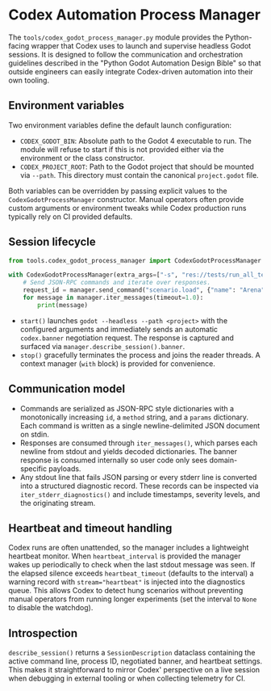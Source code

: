 # Codex Automation Process Manager

The `tools/codex_godot_process_manager.py` module provides the Python-facing
wrapper that Codex uses to launch and supervise headless Godot sessions.  It
is designed to follow the communication and orchestration guidelines described
in the "Python Godot Automation Design Bible" so that outside engineers can
easily integrate Codex-driven automation into their own tooling.

## Environment variables

Two environment variables define the default launch configuration:

- `CODEX_GODOT_BIN`: Absolute path to the Godot 4 executable to run.  The
  module will refuse to start if this is not provided either via the
  environment or the class constructor.
- `CODEX_PROJECT_ROOT`: Path to the Godot project that should be mounted via
  `--path`.  This directory must contain the canonical `project.godot` file.

Both variables can be overridden by passing explicit values to the
`CodexGodotProcessManager` constructor.  Manual operators often provide custom
arguments or environment tweaks while Codex production runs typically rely on
CI provided defaults.

## Session lifecycle

```python
from tools.codex_godot_process_manager import CodexGodotProcessManager

with CodexGodotProcessManager(extra_args=["-s", "res://tests/run_all_tests.gd"]) as manager:
    # Send JSON-RPC commands and iterate over responses.
    request_id = manager.send_command("scenario.load", {"name": "Arena"})
    for message in manager.iter_messages(timeout=1.0):
        print(message)
```

- `start()` launches `godot --headless --path <project>` with the configured
  arguments and immediately sends an automatic `codex.banner` negotiation
  request.  The response is captured and surfaced via
  `manager.describe_session().banner`.
- `stop()` gracefully terminates the process and joins the reader threads.  A
  context manager (`with` block) is provided for convenience.

## Communication model

- Commands are serialized as JSON-RPC style dictionaries with a monotonically
  increasing `id`, a `method` string, and a `params` dictionary.  Each command
  is written as a single newline-delimited JSON document on stdin.
- Responses are consumed through `iter_messages()`, which parses each newline
  from stdout and yields decoded dictionaries.  The banner response is
  consumed internally so user code only sees domain-specific payloads.
- Any stdout line that fails JSON parsing or every stderr line is converted
  into a structured diagnostic record.  These records can be inspected via
  `iter_stderr_diagnostics()` and include timestamps, severity levels, and the
  originating stream.

## Heartbeat and timeout handling

Codex runs are often unattended, so the manager includes a lightweight
heartbeat monitor.  When `heartbeat_interval` is provided the manager wakes up
periodically to check when the last stdout message was seen.  If the elapsed
silence exceeds `heartbeat_timeout` (defaults to the interval) a warning
record with `stream="heartbeat"` is injected into the diagnostics queue.
This allows Codex to detect hung scenarios without preventing manual
operators from running longer experiments (set the interval to `None` to
disable the watchdog).

## Introspection

`describe_session()` returns a `SessionDescription` dataclass containing the
active command line, process ID, negotiated banner, and heartbeat settings.
This makes it straightforward to mirror Codex' perspective on a live session
when debugging in external tooling or when collecting telemetry for CI.
